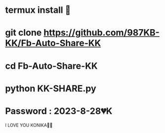 # termux install 🍁
# git clone https://github.com/987KB-KK/Fb-Auto-Share-KK
# cd Fb-Auto-Share-KK
# python KK-SHARE.py

# Password : <KK>2023-8-28💔K




I LOVE YOU KONIKA🥺💔
